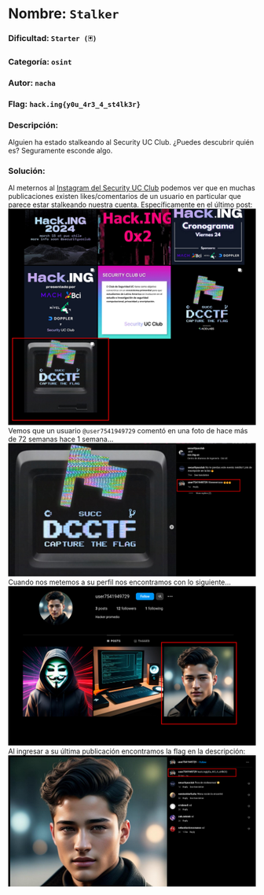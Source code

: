 # Nombre: `Stalker`
### Dificultad: `Starter (🃏)`
### Categoría: `osint`
### Autor: `nacha`
### Flag: `hack.ing{y0u_4r3_4_st4lk3r}`

### Descripción:
Alguien ha estado stalkeando al Security UC Club. ¿Puedes descubrir quién es? Seguramente esconde algo.

### Solución:
Al meternos al [Instagram del Security UC Club](https://www.instagram.com/securityucclub/) podemos ver que en muchas publicaciones existen likes/comentarios de un usuario en particular que parece estar stalkeando nuestra cuenta. Específicamente en el último post:
![LastPost](./release/media/LastPost.png)
Vemos que un usuario `@user7541949729` comentó en una foto de hace más de 72 semanas hace 1 semana...
![LastPostFurther](./release/media/LastPostFurther.png)
Cuando nos metemos a su perfil nos encontramos con lo siguiente...
![StalkerProfile](./release/media/StalkerProfile.png)
Al ingresar a su última publicación encontramos la flag en la descripción:
![StalkerFlag](./release/media/StalkerFlag.png)
